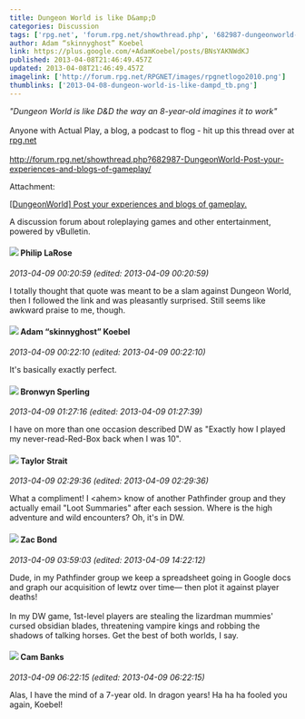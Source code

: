 ```yaml
---
title: Dungeon World is like D&amp;D
categories: Discussion
tags: ['rpg.net', 'forum.rpg.net/showthread.php', '682987-dungeonworld-post-your-experiences-and-blogs-of-gameplay', '8-year-old']
author: Adam “skinnyghost” Koebel
link: https://plus.google.com/+AdamKoebel/posts/BNsYAKNWdKJ
published: 2013-04-08T21:46:49.457Z
updated: 2013-04-08T21:46:49.457Z
imagelink: ['http://forum.rpg.net/RPGNET/images/rpgnetlogo2010.png']
thumblinks: ['2013-04-08-dungeon-world-is-like-dampd_tb.png']
---
```


<i>&quot;Dungeon World is like D&amp;D the way an 8-year-old imagines it to work&quot;</i><br /><br />Anyone with Actual Play, a blog, a podcast to flog - hit up this thread over at <a href="http://rpg.net" class="ot-anchor">rpg.net</a><br /><br /><a href="http://forum.rpg.net/showthread.php?682987-DungeonWorld-Post-your-experiences-and-blogs-of-gameplay/" class="ot-anchor">http://forum.rpg.net/showthread.php?682987-DungeonWorld-Post-your-experiences-and-blogs-of-gameplay/</a>


Attachment:

<a href='http://forum.rpg.net/showthread.php?682987-DungeonWorld-Post-your-experiences-and-blogs-of-gameplay/'>[DungeonWorld] Post your experiences and blogs of gameplay.</a>


A discussion forum about roleplaying games and other entertainment, powered by vBulletin.
<div id='comment z12aspubaqvqdl1dy222t3safozyer0ml'>
  <h4><img src='{{site.baseurl}}//images/avatars/113417469894384798751_photo.jpg'> Philip LaRose</h4>
      <p><cite>2013-04-09 00:20:59 (edited: 2013-04-09 00:20:59)</cite></p>
        <p>I totally thought that quote was meant to be a slam against Dungeon World, then I followed the link and was pleasantly surprised. Still seems like awkward praise to me, though.</p>
</div>
        

<div id='comment z12aspubaqvqdl1dy222t3safozyer0ml'>
  <h4><img src='{{site.baseurl}}//images/avatars/112484087750169360510_photo.jpg'> Adam “skinnyghost” Koebel</h4>
      <p><cite>2013-04-09 00:22:10 (edited: 2013-04-09 00:22:10)</cite></p>
        <p>It&#39;s basically exactly perfect.</p>
</div>
        

<div id='comment z12aspubaqvqdl1dy222t3safozyer0ml'>
  <h4><img src='{{site.baseurl}}//images/avatars/116014356362508115157_photo.jpg'> Bronwyn Sperling</h4>
      <p><cite>2013-04-09 01:27:16 (edited: 2013-04-09 01:27:39)</cite></p>
        <p>I have on more than one occasion described DW as &quot;Exactly how I played my never-read-Red-Box back when I was 10&quot;. </p>
</div>
        

<div id='comment z12aspubaqvqdl1dy222t3safozyer0ml'>
  <h4><img src='{{site.baseurl}}//images/avatars/101675339321211836490_photo.jpg'> Taylor Strait</h4>
      <p><cite>2013-04-09 02:29:36 (edited: 2013-04-09 02:29:36)</cite></p>
        <p>What a compliment! I &lt;ahem&gt; know of another Pathfinder group and they actually email &quot;Loot Summaries&quot; after each session. Where is the high adventure and wild encounters? Oh, it&#39;s in DW.</p>
</div>
        

<div id='comment z12aspubaqvqdl1dy222t3safozyer0ml'>
  <h4><img src='{{site.baseurl}}//images/avatars/102078128395879355871_photo.jpg'> Zac Bond</h4>
      <p><cite>2013-04-09 03:59:03 (edited: 2013-04-09 14:22:12)</cite></p>
        <p>Dude, in my Pathfinder group we keep a spreadsheet going in Google docs and graph our acquisition of lewtz over time— then plot it against player deaths!<br /><br />In my DW game, 1st-level players are stealing the lizardman mummies&#39; cursed obsidian blades, threatening vampire kings and robbing the shadows of talking horses. Get the best of both worlds, I say.</p>
</div>
        

<div id='comment z12aspubaqvqdl1dy222t3safozyer0ml'>
  <h4><img src='{{site.baseurl}}//images/avatars/106054691212656263140_photo.jpg'> Cam Banks</h4>
      <p><cite>2013-04-09 06:22:15 (edited: 2013-04-09 06:22:15)</cite></p>
        <p>Alas, I have the mind of a 7-year old. In dragon years! Ha ha ha fooled you again, Koebel!</p>
</div>
        